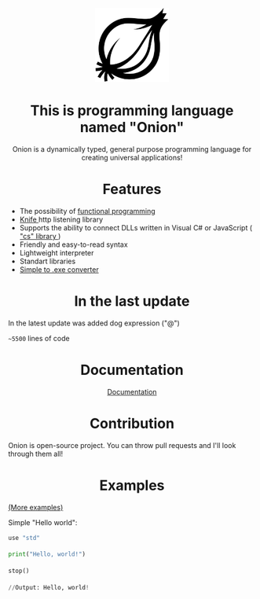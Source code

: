 
<div align="center">
<p>
    <img src="Onion.png" width="150" alt="Onion">
</p>

<h1>This is programming language named "Onion"</h1>

Onion is a dynamically typed, general purpose programming language for creating universal applications!
</div>

<h1 align="center"> Features </h1>

 - The possibility of <a href="https://github.com/bas1c1/Onion/wiki/%D0%A4%D1%83%D0%BD%D0%BA%D1%86%D0%B8%D0%BE%D0%BD%D0%B0%D0%BB%D1%8C%D0%BD%D0%BE%D0%B5-%D0%BF%D1%80%D0%BE%D0%B3%D1%80%D0%B0%D0%BC%D0%BC%D0%B8%D1%80%D0%BE%D0%B2%D0%B0%D0%BD%D0%B8%D0%B5">functional programming</a>
 - <a href="https://github.com/bas1c1/Knife"> Knife </a> http listening library
 - Supports the ability to connect DLLs written in Visual C# or JavaScript (<a href="https://github.com/bas1c1/OnionProgrammingLanguage/wiki/Библиотека-%22cs%22-(Работа-с-DLL-написанные-на-C%23-и-JavaScript)"> "cs" library </a>)
 - Friendly and easy-to-read syntax
 - Lightweight interpreter
 - Standart libraries
 - <a href="https://github.com/bas1c1/onion2exe">Simple to .exe converter</a>

<h1 align="center"> In the last update </h1>

In the latest update was added dog expression ("@")

`~5500` lines of code

<div align="center">
    <h1 align="center"> Documentation </h1>
    <a href="https://github.com/bas1c1/OnionProgrammingLanguage/wiki"> Documentation </a>
</div>

<h1 align="center"> Contribution </h1>
Onion is open-source project. You can throw pull requests and I'll look through them all!

<h1 align="center"> Examples </h1>

<a href="https://github.com/bas1c1/Onion/tree/main/examples">(More examples)</a>

Simple "Hello world":

```py
use "std"

print("Hello, world!")

stop()

//Output: Hello, world!
```

